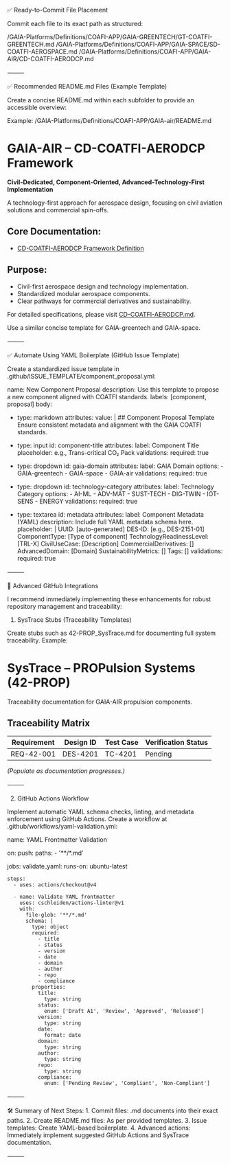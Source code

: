 

✅ Ready-to-Commit File Placement

Commit each file to its exact path as structured:

/GAIA-Platforms/Definitions/COAFI-APP/GAIA-GREENTECH/GT-COATFI-GREENTECH.md
/GAIA-Platforms/Definitions/COAFI-APP/GAIA-SPACE/SD-COATFI-AEROSPACE.md
/GAIA-Platforms/Definitions/COAFI-APP/GAIA-AIR/CD-COATFI-AERODCP.md



⸻

✅ Recommended README.md Files (Example Template)

Create a concise README.md within each subfolder to provide an accessible overview:

Example: /GAIA-Platforms/Definitions/COAFI-APP/GAIA-air/README.md

# GAIA-AIR – CD-COATFI-AERODCP Framework

**Civil-Dedicated, Component-Oriented, Advanced-Technology-First Implementation**

A technology-first approach for aerospace design, focusing on civil aviation solutions and commercial spin-offs.

## Core Documentation:
- [CD-COATFI-AERODCP Framework Definition](./CD-COATFI-AERODCP.md)

## Purpose:
- Civil-first aerospace design and technology implementation.
- Standardized modular aerospace components.
- Clear pathways for commercial derivatives and sustainability.

For detailed specifications, please visit [CD-COATFI-AERODCP.md](./CD-COATFI-AERODCP.md).

Use a similar concise template for GAIA-greentech and GAIA-space.

⸻

✅ Automate Using YAML Boilerplate (GitHub Issue Template)

Create a standardized issue template in .github/ISSUE_TEMPLATE/component_proposal.yml:

name: New Component Proposal
description: Use this template to propose a new component aligned with COATFI standards.
labels: [component, proposal]
body:
  - type: markdown
    attributes:
      value: |
        ## Component Proposal Template
        Ensure consistent metadata and alignment with the GAIA COATFI standards.

  - type: input
    id: component-title
    attributes:
      label: Component Title
      placeholder: e.g., Trans-critical CO₂ Pack
    validations:
      required: true

  - type: dropdown
    id: gaia-domain
    attributes:
      label: GAIA Domain
      options:
        - GAIA-greentech
        - GAIA-space
        - GAIA-air
    validations:
      required: true

  - type: dropdown
    id: technology-category
    attributes:
      label: Technology Category
      options:
        - AI-ML
        - ADV-MAT
        - SUST-TECH
        - DIG-TWIN
        - IOT-SENS
        - ENERGY
    validations:
      required: true

  - type: textarea
    id: metadata
    attributes:
      label: Component Metadata (YAML)
      description: Include full YAML metadata schema here.
      placeholder: |
        UUID: [auto-generated]
        DES-ID: [e.g., DES-2151-01]
        ComponentType: [Type of component]
        TechnologyReadinessLevel: [TRL-X]
        CivilUseCase: [Description]
        CommercialDerivatives: []
        AdvancedDomain: [Domain]
        SustainabilityMetrics: []
        Tags: []
    validations:
      required: true



⸻

🚀 Advanced GitHub Integrations

I recommend immediately implementing these enhancements for robust repository management and traceability:

1. SysTrace Stubs (Traceability Templates)

Create stubs such as 42-PROP_SysTrace.md for documenting full system traceability.
Example:

# SysTrace – PROPulsion Systems (42-PROP)

Traceability documentation for GAIA-AIR propulsion components.

## Traceability Matrix
| Requirement | Design ID | Test Case | Verification Status |
|-------------|-----------|-----------|---------------------|
| REQ-42-001  | DES-4201  | TC-4201   | Pending             |

*(Populate as documentation progresses.)*



⸻

2. GitHub Actions Workflow

Implement automatic YAML schema checks, linting, and metadata enforcement using GitHub Actions.
Create a workflow at .github/workflows/yaml-validation.yml:

name: YAML Frontmatter Validation

on:
  push:
    paths:
      - '**/*.md'

jobs:
  validate_yaml:
    runs-on: ubuntu-latest

    steps:
      - uses: actions/checkout@v4
      
      - name: Validate YAML frontmatter
        uses: cschleiden/actions-linter@v1
        with:
          file-glob: '**/*.md'
          schema: |
            type: object
            required:
              - title
              - status
              - version
              - date
              - domain
              - author
              - repo
              - compliance
            properties:
              title:
                type: string
              status:
                enum: ['Draft A1', 'Review', 'Approved', 'Released']
              version:
                type: string
              date:
                format: date
              domain:
                type: string
              author:
                type: string
              repo:
                type: string
              compliance:
                enum: ['Pending Review', 'Compliant', 'Non-Compliant']



⸻

🛠️ Summary of Next Steps:
	1.	Commit files: .md documents into their exact paths.
	2.	Create README.md files: As per provided templates.
	3.	Issue templates: Create YAML-based boilerplate.
	4.	Advanced actions: Immediately implement suggested GitHub Actions and SysTrace documentation.

⸻


